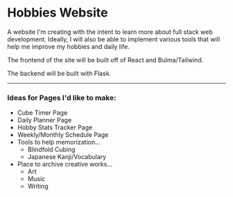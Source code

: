 # Hobbies Website

A website I'm creating with the intent to learn more about
full stack web development. Ideally, I will also be able
to implement various tools that will help me improve my
hobbies and daily life.

The frontend of the site will be built off of React and 
Bulma/Tailwind.

The backend will be built with Flask.

---

### Ideas for Pages I'd like to make:

- Cube Timer Page
- Daily Planner Page
- Hobby Stats Tracker Page
- Weekly/Monthly Schedule Page
- Tools to help memorization...
    - Blindfold Cubing
    - Japanese Kanji/Vocabulary
- Place to archive creative works...
    - Art
    - Music
    - Writing
